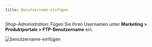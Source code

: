 ```yaml
---
title: Benutzername einfügen
---
```


*Shop-Administration*: Fügen Sie Ihren Usernamen unter **Marketing > Produktportale > FTP-Benutzername** ein.

![benutzername-einfügen](img/benutzername-einfügen.png)
